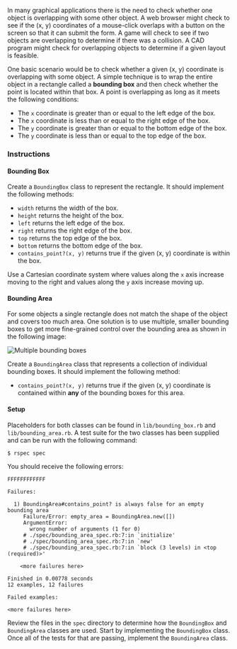 In many graphical applications there is the need to check whether one object is overlapping with some other object. A web browser might check to see if the (x, y) coordinates of a mouse-click overlaps with a button on the screen so that it can submit the form. A game will check to see if two objects are overlapping to determine if there was a collision. A CAD program might check for overlapping objects to determine if a given layout is feasible.

One basic scenario would be to check whether a given (x, y) coordinate is overlapping with some object. A simple technique is to wrap the entire object in a rectangle called a **bounding box** and then check whether the point is located within that box. A point is overlapping as long as it meets the following conditions:

* The `x` coordinate is greater than or equal to the left edge of the box.
* The `x` coordinate is less than or equal to the right edge of the box.
* The `y` coordinate is greater than or equal to the bottom edge of the box.
* The `y` coordinate is less than or equal to the top edge of the box.

### Instructions

#### Bounding Box

Create a `BoundingBox` class to represent the rectangle. It should implement the following methods:

* `width` returns the width of the box.
* `height` returns the height of the box.
* `left` returns the left edge of the box.
* `right` returns the right edge of the box.
* `top` returns the top edge of the box.
* `bottom` returns the bottom edge of the box.
* `contains_point?(x, y)` returns true if the given (x, y) coordinate is within the box.

Use a Cartesian coordinate system where values along the `x` axis increase moving to the right and values along the `y` axis increase moving up.

#### Bounding Area

For some objects a single rectangle does not match the shape of the object and covers too much area. One solution is to use multiple, smaller bounding boxes to get more fine-grained control over the bounding area as shown in the following image:

![Multiple bounding boxes](http://www-rohan.sdsu.edu/~stewart/cs583-spr2013/LearningXNA4_figs/Fig4-5AirplaneWithSimpleBoundigBox_MultipleBoundingBoxes.png)

Create a `BoundingArea` class that represents a collection of individual bounding boxes. It should implement the following method:

* `contains_point?(x, y)` returns true if the given (x, y) coordinate is contained within **any** of the bounding boxes for this area.

#### Setup

Placeholders for both classes can be found in `lib/bounding_box.rb` and `lib/bounding_area.rb`. A test suite for the two classes has been supplied and can be run with the following command:

```no-highlight
$ rspec spec
```

You should receive the following errors:

```no-highlight
FFFFFFFFFFFF

Failures:

  1) BoundingArea#contains_point? is always false for an empty bounding area
     Failure/Error: empty_area = BoundingArea.new([])
     ArgumentError:
       wrong number of arguments (1 for 0)
     # ./spec/bounding_area_spec.rb:7:in `initialize'
     # ./spec/bounding_area_spec.rb:7:in `new'
     # ./spec/bounding_area_spec.rb:7:in `block (3 levels) in <top (required)>'

    <more failures here>

Finished in 0.00778 seconds
12 examples, 12 failures

Failed examples:

<more failures here>
```

Review the files in the `spec` directory to determine how the `BoundingBox` and `BoundingArea` classes are used. Start by implementing the `BoundingBox` class. Once all of the tests for that are passing, implement the `BoundingArea` class.
